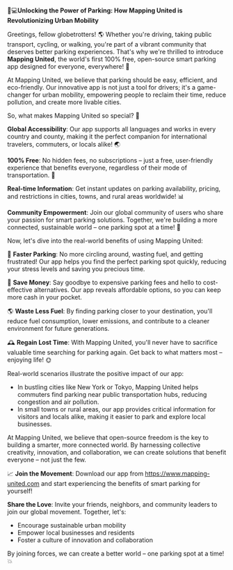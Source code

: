 🚗💻**Unlocking the Power of Parking: How Mapping United is Revolutionizing Urban Mobility**

Greetings, fellow globetrotters! 🌎 Whether you're driving, taking public transport, cycling, or walking, you're part of a vibrant community that deserves better parking experiences. That's why we're thrilled to introduce **Mapping United**, the world's first 100% free, open-source smart parking app designed for everyone, everywhere! 🌟

At Mapping United, we believe that parking should be easy, efficient, and eco-friendly. Our innovative app is not just a tool for drivers; it's a game-changer for urban mobility, empowering people to reclaim their time, reduce pollution, and create more livable cities.

So, what makes Mapping United so special? 🤔

**Global Accessibility**: Our app supports all languages and works in every country and county, making it the perfect companion for international travelers, commuters, or locals alike! 🌏

**100% Free**: No hidden fees, no subscriptions – just a free, user-friendly experience that benefits everyone, regardless of their mode of transportation. 🤑

**Real-time Information**: Get instant updates on parking availability, pricing, and restrictions in cities, towns, and rural areas worldwide! 📊

**Community Empowerment**: Join our global community of users who share your passion for smart parking solutions. Together, we're building a more connected, sustainable world – one parking spot at a time! 🌈

Now, let's dive into the real-world benefits of using Mapping United:

🚗 **Faster Parking**: No more circling around, wasting fuel, and getting frustrated! Our app helps you find the perfect parking spot quickly, reducing your stress levels and saving you precious time.

💸 **Save Money**: Say goodbye to expensive parking fees and hello to cost-effective alternatives. Our app reveals affordable options, so you can keep more cash in your pocket.

🌎 **Waste Less Fuel**: By finding parking closer to your destination, you'll reduce fuel consumption, lower emissions, and contribute to a cleaner environment for future generations.

🕰️ **Regain Lost Time**: With Mapping United, you'll never have to sacrifice valuable time searching for parking again. Get back to what matters most – enjoying life! 🌞

Real-world scenarios illustrate the positive impact of our app:

* In bustling cities like New York or Tokyo, Mapping United helps commuters find parking near public transportation hubs, reducing congestion and air pollution.
* In small towns or rural areas, our app provides critical information for visitors and locals alike, making it easier to park and explore local businesses.

At Mapping United, we believe that open-source freedom is the key to building a smarter, more connected world. By harnessing collective creativity, innovation, and collaboration, we can create solutions that benefit everyone – not just the few.

📈 **Join the Movement**: Download our app from https://www.mapping-united.com and start experiencing the benefits of smart parking for yourself!

**Share the Love**: Invite your friends, neighbors, and community leaders to join our global movement. Together, let's:

* Encourage sustainable urban mobility
* Empower local businesses and residents
* Foster a culture of innovation and collaboration

By joining forces, we can create a better world – one parking spot at a time! 💥